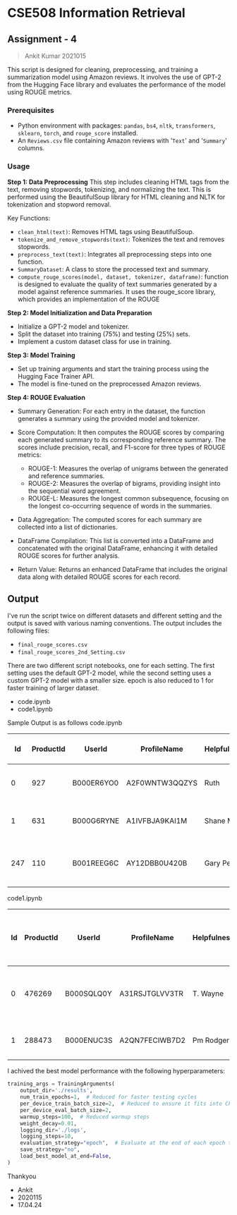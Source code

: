 # CSE508 Information Retrieval
## Assignment - 4
> Ankit Kumar 2021015

This script is designed for cleaning, preprocessing, and training a summarization model using Amazon reviews. It involves the use of GPT-2 from the Hugging Face library and evaluates the performance of the model using ROUGE metrics.

### Prerequisites
- Python environment with packages: `pandas`, `bs4`, `nltk`, `transformers`, `sklearn`, `torch`, and `rouge_score` installed.
- An `Reviews.csv` file containing Amazon reviews with '`Text`' and '`Summary`' columns.

### Usage
**Step 1: Data Preprocessing**
This step includes cleaning HTML tags from the text, removing stopwords, tokenizing, and normalizing the text. This is performed using the BeautifulSoup library for HTML cleaning and NLTK for tokenization and stopword removal.

Key Functions:
- `clean_html(text)`: Removes HTML tags using BeautifulSoup.
- `tokenize_and_remove_stopwords(text)`: Tokenizes the text and removes stopwords.
- `preprocess_text(text)`: Integrates all preprocessing steps into one function.
- `SummaryDataset`: A class to store the processed text and summary.
- `compute_rouge_scores(model, dataset, tokenizer, dataframe)`: function is designed to evaluate the quality of text summaries generated by a model against reference summaries. It uses the rouge_score library, which provides an implementation of the ROUGE 

**Step 2: Model Initialization and Data Preparation**
- Initialize a GPT-2 model and tokenizer.
- Split the dataset into training (75%) and testing (25%) sets.
- Implement a custom dataset class for use in training.

**Step 3: Model Training**
- Set up training arguments and start the training process using the Hugging Face Trainer API.
- The model is fine-tuned on the preprocessed Amazon reviews.

**Step 4: ROUGE Evaluation**
- Summary Generation: For each entry in the dataset, the function generates a summary using the provided model and tokenizer.

- Score Computation: It then computes the ROUGE scores by comparing each generated summary to its corresponding reference summary. The scores include precision, recall, and F1-score for three types of ROUGE metrics:
    - ROUGE-1: Measures the overlap of unigrams between the generated and reference summaries.
    - ROUGE-2: Measures the overlap of bigrams, providing insight into the sequential word agreement.
    - ROUGE-L: Measures the longest common subsequence, focusing on the longest co-occurring sequence of words in the summaries.
- Data Aggregation: The computed scores for each summary are collected into a list of dictionaries.

- DataFrame Compilation: This list is converted into a DataFrame and concatenated with the original DataFrame, enhancing it with detailed ROUGE scores for further analysis.

- Return Value: Returns an enhanced DataFrame that includes the original data along with detailed ROUGE scores for each record.

## Output
I've run the script twice on different datasets and different setting and the output is saved with various naming conventions. The output includes the following files:
- `final_rouge_scores.csv`
- `final_rouge_scores_2nd_Setting.csv`

There are two different script notebooks, one for each setting. The first setting uses the default GPT-2 model, while the second setting uses a custom GPT-2 model with a smaller size. epoch is also reduced to 1 for faster training of larger dataset.
- code.ipynb
- code1.ipynb

Sample Output is as follows
code.ipynb

| Id  | ProductId | UserId     | ProfileName    | HelpfulnessNumera+E1:Z4tor | HelpfulnessDenominator | Score | Time | Summary    | Text                         | Processed_Text                                    | Processed_Summary                                 | ROUGE-1 Precision | ROUGE-1 Recall | ROUGE-1 F1 | ROUGE-2 Precision | ROUGE-2 Recall | ROUGE-2 F1 | ROUGE-L Precision | ROUGE-L Recall | ROUGE-L F1 |
| --- | --------- | ---------- | -------------- | -------------------------- | ---------------------- | ----- | ---- | ---------- | ---------------------------- | ------------------------------------------------- | ------------------------------------------------- | ----------------- | -------------- | ---------- | ----------------- | -------------- | ---------- | ----------------- | -------------- | ---------- |
| 0   | 927       | B000ER6YO0 | A2F0WNTW3QQZYS | Ruth                       | 0                      | 0     | 5    | 1298505600 | One of our favorites         | This is one of my son's favorite baby foods. ...  | one son s favorite baby foods bit sweetness sw... | 0.02439           | 1              | 0.047619   | 0                 | 0              | 0          | 0.02439           | 1              | 0.047619   |
| 1   | 631       | B000G6RYNE | A1IVFBJA9KAI1M | Shane Martin               | 2                      | 3     | 4    | 1191369600 | Tasty!                       | The chips come in a large box with individuall... | chips come large box individually wrapped bags... | 0.022727          | 1              | 0.044444   | 0                 | 0              | 0          | 0.022727          | 1              | 0.044444   |
| 247 | 110       | B001REEG6C | AY12DBB0U420B  | Gary Peterson              | 0                      | 0     | 5    | 1316390400 | My Idea of a Good Diet Food. | I'm presently on a diet and I was at my Fresh ... | m presently diet fresh easy neighborhood groce... | 0.05              | 1              | 0.095238   | 0.037975          | 1              | 0.073171   | 0.05              | 1              | 0.095238   |


code1.ipynb

| Id | ProductId | UserId     | ProfileName    | HelpfulnessNumerator | HelpfulnessDenominator | Score | Time | Summary    | Text                        | If you don't mind the inevitable increased can... | Processed_Text                                    | ROUGE-1 Precision | ROUGE-1 Recall | ROUGE-1 F1 | ROUGE-2 Precision | ROUGE-2 Recall | ROUGE-2 F1 | ROUGE-L Precision | ROUGE-L Recall | ROUGE-L F1 |
| -- | --------- | ---------- | -------------- | -------------------- | ---------------------- | ----- | ---- | ---------- | --------------------------- | ------------------------------------------------- | ------------------------------------------------- | ----------------- | -------------- | ---------- | ----------------- | -------------- | ---------- | ----------------- | -------------- | ---------- |
| 0  | 476269    | B000SQLQ0Y | A31RSJTGLVV3TR | T. Wayne             | 5                      | 8     | 1    | 1304812800 | Made in China - With CANCER | While I did not at any time imagine that I was... | nt mind inevitable increased cancer risk andor... | 0.0625            | 1              | 0.117647   | 0.021277          | 0.5            | 0.040816   | 0.041667          | 0.666667       | 0.078431   |
| 1  | 288473    | B000ENUC3S | A2QN7FECIWB7D2 | Pm Rodgers "pmiker"  | 0                      | 1     | 5    | 1312070400 | Real Cherry Flavor          |                                                   | time imagine eating real piece pie flavor real... | 0.078947          | 1              | 0.146341   | 0.027027          | 0.5            | 0.051282   | 0.052632          | 0.666667       | 0.097561   |


I achived the best model performance with the following hyperparameters:
```python
training_args = TrainingArguments(
    output_dir='./results',
    num_train_epochs=1,  # Reduced for faster testing cycles
    per_device_train_batch_size=2,  # Reduced to ensure it fits into CPU memory
    per_device_eval_batch_size=2,
    warmup_steps=100,  # Reduced warmup steps
    weight_decay=0.01,
    logging_dir='./logs',
    logging_steps=10,  
    evaluation_strategy="epoch",  # Evaluate at the end of each epoch to save time during training
    save_strategy="no", 
    load_best_model_at_end=False,
)
```



Thankyou  
- Ankit  
- 2020115  
- 17.04.24  